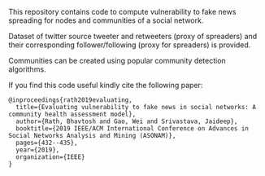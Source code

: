 This repository contains code to compute vulnerability to fake news spreading for 
nodes and communities of a social network.

Dataset of twitter source tweeter and retweeters (proxy of spreaders) and their 
corresponding follower/following (proxy for spreaders) is provided.

Communities can be created using popular community detection algorithms.

If you find this code useful kindly cite the following paper:

```
@inproceedings{rath2019evaluating,
  title={Evaluating vulnerability to fake news in social networks: A community health assessment model},
  author={Rath, Bhavtosh and Gao, Wei and Srivastava, Jaideep},
  booktitle={2019 IEEE/ACM International Conference on Advances in Social Networks Analysis and Mining (ASONAM)},
  pages={432--435},
  year={2019},
  organization={IEEE}
}
```


  